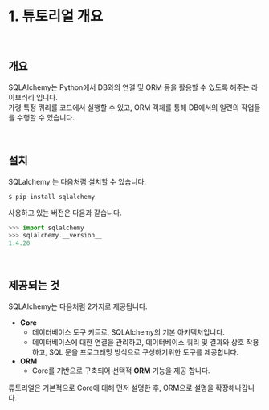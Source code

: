 # 1. 튜토리얼 개요

<br>

## 개요

SQLAlchemy는 Python에서 DB와의 연결 및 ORM 등을 활용할 수 있도록 해주는 라이브러리 입니다.  
가령 특정 쿼리를 코드에서 실행할 수 있고, ORM 객체를 통해 DB에서의 일련의 작업들을 수행할 수 있습니다.

<br>

## 설치

SQLalchemy 는 다음처럼 설치할 수 있습니다.

```bash
$ pip install sqlalchemy
```

사용하고 있는 버전은 다음과 같습니다.

```python
>>> import sqlalchemy
>>> sqlalchemy.__version__  
1.4.20
```

<br>

## 제공되는 것

SQLAlchemy는 다음처럼 2가지로 제공됩니다.

- **Core** 
    - 데이터베이스 도구 키트로, SQLAlchemy의 기본 아키텍처입니다. 
    - 데이터베이스에 대한 연결을 관리하고, 데이터베이스 쿼리 및 결과와 상호 작용하고, SQL 문을 프로그래밍 방식으로 구성하기위한 도구를 제공합니다.
- **ORM**
    - Core를 기반으로 구축되어 선택적 **ORM** 기능을 제공 합니다.

튜토리얼은 기본적으로 Core에 대해 먼저 설명한 후, ORM으로 설명을 확장해나갑니다.

